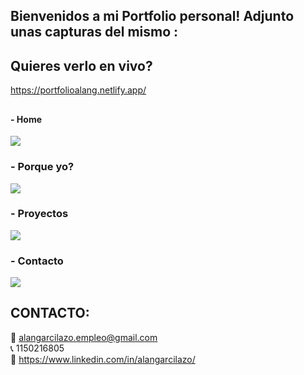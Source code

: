 ## Bienvenidos a mi Portfolio personal! Adjunto unas capturas del mismo : 
  
  ## Quieres verlo en vivo? 
  
  https://portfolioalang.netlify.app/ 
  
  ##
  #### - Home
  ![](https://i.pinimg.com/originals/bb/4b/85/bb4b85c539d26a604c933a068d3550cb.jpg)
  ### - Porque yo?
  ![](https://i.pinimg.com/originals/ea/47/e7/ea47e7421ec1fd39a862f0c1fcb19938.jpg)
  ### - Proyectos
  ![](https://i.pinimg.com/originals/38/9c/bc/389cbc78cee53b9d0ccc885f3862b20c.jpg)
  ### - Contacto
  ![](https://i.pinimg.com/originals/c0/c2/21/c0c221bd50187942b797901bc4380c3b.jpg)

## CONTACTO:

📧 alangarcilazo.empleo@gmail.com
  <br/>
📞 1150216805
  <br/>
💎 https://www.linkedin.com/in/alangarcilazo/
